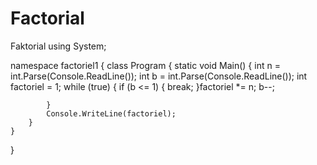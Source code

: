 # Factorial
Faktorial
using System;

namespace factoriel1
{
    class Program
    {
        static void Main()
        {
            int n = int.Parse(Console.ReadLine());
            int b = int.Parse(Console.ReadLine());
            int factoriel = 1;
            while (true)
            {
                if (b <= 1)
                {
                    break;
                }factoriel *= n;
                b--;

            }
            Console.WriteLine(factoriel);
        }
    }
}
